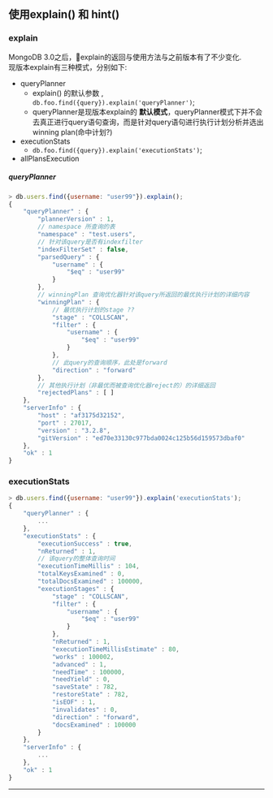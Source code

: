 ## 使用explain() 和 hint()


### explain

MongoDB 3.0之后，explain的返回与使用方法与之前版本有了不少变化.  
现版本explain有三种模式，分别如下:  

- queryPlanner
    - explain() 的默认参数 , `db.foo.find({query}).explain('queryPlanner')`;
    - queryPlanner是现版本explain的 __默认模式__，queryPlanner模式下并不会去真正进行query语句查询，而是针对query语句进行执行计划分析并选出winning plan(命中计划?)
- executionStats
    - `db.foo.find({query}).explain('executionStats')`;
- allPlansExecution


##### queryPlanner

```js
> db.users.find({username: "user99"}).explain();
{
	"queryPlanner" : {
		"plannerVersion" : 1,
        // namespace 所查询的表
		"namespace" : "test.users",
        // 针对该query是否有indexfilter
		"indexFilterSet" : false,
		"parsedQuery" : {
			"username" : {
				"$eq" : "user99"
			}
		},
        // winningPlan 查询优化器针对该query所返回的最优执行计划的详细内容
		"winningPlan" : {
            // 最优执行计划的stage ??
			"stage" : "COLLSCAN",
			"filter" : {
				"username" : {
					"$eq" : "user99"
				}
			},
            // 此query的查询顺序，此处是forward
			"direction" : "forward"
		},
        // 其他执行计划（非最优而被查询优化器reject的）的详细返回
		"rejectedPlans" : [ ]
	},
	"serverInfo" : {
		"host" : "af3175d32152",
		"port" : 27017,
		"version" : "3.2.8",
		"gitVersion" : "ed70e33130c977bda0024c125b56d159573dbaf0"
	},
	"ok" : 1
}
```


### executionStats

```js
> db.users.find({username: "user99"}).explain('executionStats');
{
	"queryPlanner" : {
        ...
	},
	"executionStats" : {
		"executionSuccess" : true,
		"nReturned" : 1,
        // 该query的整体查询时间
		"executionTimeMillis" : 104,
		"totalKeysExamined" : 0,
		"totalDocsExamined" : 100000,
		"executionStages" : {
			"stage" : "COLLSCAN",
			"filter" : {
				"username" : {
					"$eq" : "user99"
				}
			},
			"nReturned" : 1,
			"executionTimeMillisEstimate" : 80,
			"works" : 100002,
			"advanced" : 1,
			"needTime" : 100000,
			"needYield" : 0,
			"saveState" : 782,
			"restoreState" : 782,
			"isEOF" : 1,
			"invalidates" : 0,
			"direction" : "forward",
			"docsExamined" : 100000
		}
	},
	"serverInfo" : {
        ...
	},
	"ok" : 1
}
```


- - -
